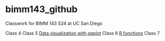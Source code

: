 # bimm143_github
Classwork for BIMM 143 S24 at UC San Diego

Class 4 [](https://github.com/yvyu12/bimm143_github/tree/main/Class04)
Class 5 [Data visualization with ggplot](https://github.com/yvyu12/bimm143_github/tree/main/Class05)
Class 6 [R functions](https://github.com/yvyu12/bimm143_github/tree/main/Class06)
Class 7 [](https://github.com/yvyu12/bimm143_github/tree/main/CLass07)
